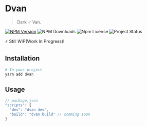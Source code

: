 # Dvan
> Dark ♂ Van.

[![NPM Version](https://img.shields.io/npm/v/dvan.svg?style=popout-square)](https://npmjs.com/package/dvan)
![NPM Downloads](https://img.shields.io/npm/dm/dvan.svg?style=popout-square)
![Npm License](https://img.shields.io/npm/l/dvan.svg?style=popout-square)
![Project Status](https://img.shields.io/badge/status-beta-yellow.svg?style=popout-square)

️⚡️ Still WIP(Work In Progress)!

## Installation
```bash
# In your project
yarn add dvan
```

## Usage
```js
// package.json
"scripts": {
  "dev": "dvan dev",
  "build": "dvan build" // comming soon
}
```